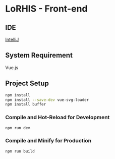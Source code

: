 # LoRHIS - Front-end
## IDE
[IntelliJ]([https://code.visualstudio.com/](https://www.jetbrains.com/idea/))

## System Requirement
Vue.js

## Project Setup

```sh
npm install
npm install --save-dev vue-svg-loader
npm install buffer
```

### Compile and Hot-Reload for Development

```sh
npm run dev
```

### Compile and Minify for Production

```sh
npm run build
```
